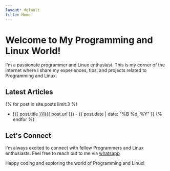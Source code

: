 ```yaml
---
layout: default
title: Home
---
```


# Welcome to My Programming and Linux World!

I'm a passionate programmer and Linux enthusiast. This is my corner of the internet where I share my experiences, tips, and projects related to Programming and Linux.

## Latest Articles

<!-- Replace with your latest articles or blog posts -->
{% for post in site.posts limit:3 %}
- [{{ post.title }}]({{ post.url }}) - {{ post.date | date: "%B %d, %Y" }}
{% endfor %}

## Let's Connect

I'm always excited to connect with fellow Programmers and Linux enthusiasts. Feel free to reach out to me via [whatsapp](+263713302120) 

Happy coding and exploring the world of Programming and Linux!
